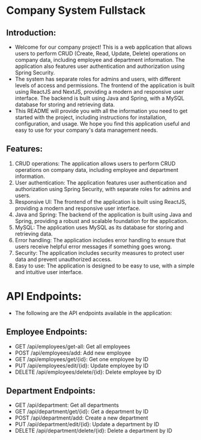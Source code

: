 # Company System Fullstack
## Introduction:
- Welcome for our company project! This is a web application that allows users to perform CRUD (Create, Read, Update, Delete) operations on company data, including employee and department information. The application also features user authentication and authorization using Spring Security.
- The system has separate roles for admins and users, with different levels of access and permissions. The frontend of the application is built using ReactJS and NextJS, providing a modern and responsive user interface. The backend is built using Java and Spring, with a MySQL database for storing and retrieving data.
- This README will provide you with all the information you need to get started with the project, including instructions for installation, configuration, and usage. We hope you find this application useful and easy to use for your company's data management needs.

## Features:
1. CRUD operations: The application allows users to perform CRUD operations on company data, including employee and department information.
2. User authentication: The application features user authentication and authorization using Spring Security, with separate roles for admins and users.
3. Responsive UI: The frontend of the application is built using ReactJS, providing a modern and responsive user interface.
4. Java and Spring: The backend of the application is built using Java and Spring, providing a robust and scalable foundation for the application.
5. MySQL: The application uses MySQL as its database for storing and retrieving data.
6. Error handling: The application includes error handling to ensure that users receive helpful error messages if something goes wrong.
7. Security: The application includes security measures to protect user data and prevent unauthorized access.
8. Easy to use: The application is designed to be easy to use, with a simple and intuitive user interface.

# API Endpoints:
- The following are the API endpoints available in the application:
## Employee Endpoints:
- GET /api/employees/get-all: Get all employees
- POST /api/employees/add: Add new employee
- GET /api/employees/get/{id}: Get one employee by ID
- PUT /api/employees/edit/{id}: Update employee by ID
- DELETE  /api/employees/delete/{id}: Delete employee by ID

## Department Endpoints:
- GET /api/department: Get all departments
- GET /api/department/get/{id}: Get a department by ID
- POST /api/department/add: Create a new department
- PUT /api/department/edit/{id}: Update a department by ID
- DELETE /api/department/delete/{id}: Delete a department by ID
